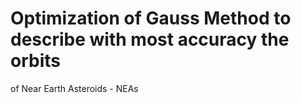 # Optimization of Gauss Method to describe with most accuracy the orbits
of Near Earth Asteroids - NEAs
